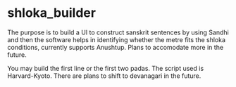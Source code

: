 # shloka_builder

The purpose is to build a UI to construct sanskrit sentences by using Sandhi and then the software helps in identifying whether the metre fits the shloka conditions, currently supports Anushtup. Plans to accomodate more in the future.

You may build the first line or the first two padas. The script used is Harvard-Kyoto. There are plans to shift to devanagari in the future.
